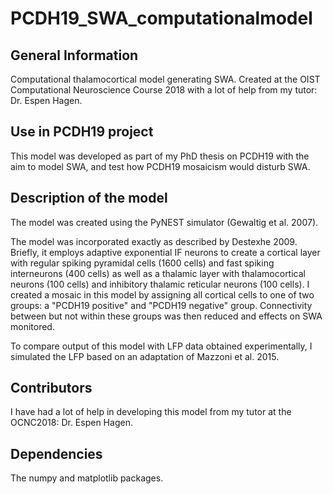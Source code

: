 # PCDH19_SWA_computationalmodel

## General Information  
Computational thalamocortical model generating SWA. Created at the OIST Computational Neuroscience Course 2018 with a lot of help from my tutor: 
Dr. Espen Hagen.



## Use in PCDH19 project
This model was developed as part of my PhD thesis on PCDH19 with the aim to model SWA, and test how PCDH19 mosaicism would disturb SWA.

## Description of the model

The model was created using the PyNEST simulator (Gewaltig et al. 2007). 

The model was incorporated exactly as described by Destexhe 2009. Briefly, it employs adaptive exponential IF neurons to create a cortical layer 
with regular spiking pyramidal cells (1600 cells) and fast spiking interneurons (400 cells) as well as a thalamic layer with thalamocortical neurons (100 
cells) and inhibitory thalamic reticular neurons (100 cells). I created a mosaic in this model by assigning all cortical cells to one of two groups: a
"PCDH19 positive" and "PCDH19 negative" group. Connectivity between but not within these groups was then reduced and effects on SWA monitored.

To compare output of this model with LFP data obtained experimentally, I simulated the LFP based on an adaptation of Mazzoni et al. 2015.

## Contributors
I have had a lot of help in developing this model from my tutor at the OCNC2018: Dr. Espen Hagen. 

## Dependencies
The numpy and matplotlib packages. 